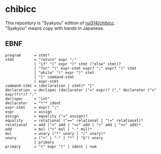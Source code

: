 # chibicc
This repository is "Syakyou" edition of [rui314/chibicc](https://github.com/rui314/chibicc).  
"Syakyou" means copy with hands in Japanese.

## EBNF
```ebnf
program      = stmt*
stmt         = "return" expr ";"
             | "if" "(" expr ")" stmt ("else" stmt)?
             | "for" "(" expr-stmt expr? ";" expr? ")" stmt
             | "while" "(" expr ")" stmt
             | "{" command-stmt
             | expr-stmt
command-stmt = (declaration | stmt)* "}"
declaration  = declspec (declarator ("=" expr)? ("," declarator ("=" expr)?)*)? ";"
declspec     = "int"
declarator   = "*"* ident
expr-stmt    = expr? ";"
expr         = assign
assign       = equality ("=" assign)?
equality     = relational ("==" relational | "!=" relational)*
relational   = add ("<" add | "<=" add | ">" add | ">=" add)*
add          = mul ("+" mul | "-" mul)*
mul          = unary ("*" unary | "/" unary)*
unary        = ("+" | "-" | "*" | "&") unary
             | primary
primary      = "(" expr ")" | ident | num
```
